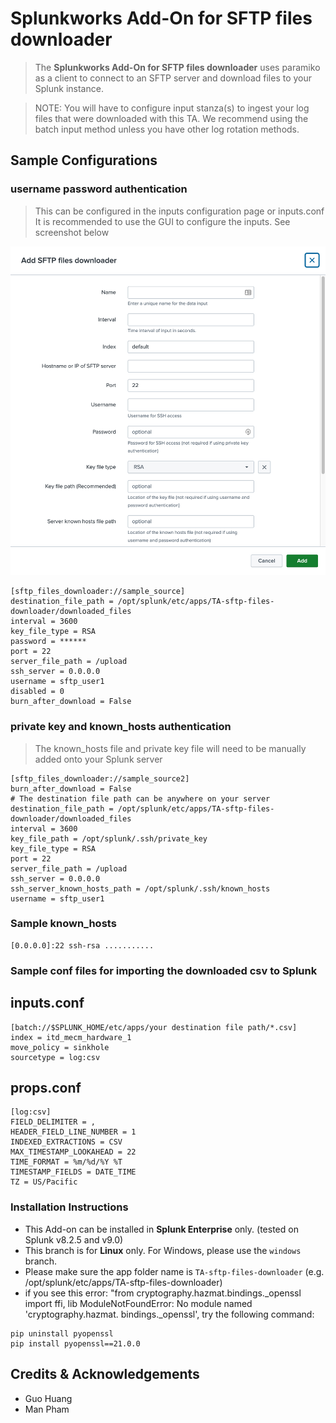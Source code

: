 # Splunkworks Add-On for SFTP files downloader

> The **Splunkworks Add-On for SFTP files downloader** uses paramiko as a client to connect to an SFTP server and download files to your Splunk instance.

> NOTE: You will have to configure input stanza(s) to ingest your log files
> that were downloaded with this TA. We recommend using the batch input method
> unless you have other log rotation methods.

## Sample Configurations

### username password authentication

> This can be configured in the inputs configuration page or inputs.conf
> It is recommended to use the GUI to configure the inputs. See screenshot below

<img src="static/inputs.png"/>

```
[sftp_files_downloader://sample_source]
destination_file_path = /opt/splunk/etc/apps/TA-sftp-files-downloader/downloaded_files
interval = 3600
key_file_type = RSA
password = ******
port = 22
server_file_path = /upload
ssh_server = 0.0.0.0
username = sftp_user1
disabled = 0
burn_after_download = False
```

### private key and known_hosts authentication

> The known_hosts file and private key file will need to be manually added onto your Splunk server

```
[sftp_files_downloader://sample_source2]
burn_after_download = False
# The destination file path can be anywhere on your server
destination_file_path = /opt/splunk/etc/apps/TA-sftp-files-downloader/downloaded_files
interval = 3600
key_file_path = /opt/splunk/.ssh/private_key
key_file_type = RSA
port = 22
server_file_path = /upload
ssh_server = 0.0.0.0
ssh_server_known_hosts_path = /opt/splunk/.ssh/known_hosts
username = sftp_user1

```

### Sample known_hosts

```
[0.0.0.0]:22 ssh-rsa ...........
```

### Sample conf files for importing the downloaded csv to Splunk

## inputs.conf

```
[batch://$SPLUNK_HOME/etc/apps/your destination file path/*.csv]
index = itd_mecm_hardware_1
move_policy = sinkhole
sourcetype = log:csv
```

## props.conf

```
[log:csv]
FIELD_DELIMITER = ,
HEADER_FIELD_LINE_NUMBER = 1
INDEXED_EXTRACTIONS = CSV
MAX_TIMESTAMP_LOOKAHEAD = 22
TIME_FORMAT = %m/%d/%Y %T
TIMESTAMP_FIELDS = DATE_TIME
TZ = US/Pacific

```

### Installation Instructions

- This Add-on can be installed in **Splunk Enterprise** only. (tested on Splunk v8.2.5 and v9.0)
- This branch is for **Linux** only. For Windows, please use the `windows` branch.
- Please make sure the app folder name is `TA-sftp-files-downloader` (e.g. /opt/splunk/etc/apps/TA-sftp-files-downloader)
- if you see this error: "from cryptography.hazmat.bindings.\_openssl import ffi, lib ModuleNotFoundError: No module named 'cryptography.hazmat. bindings.\_openssl', try the following command:

```
pip uninstall pyopenssl
pip install pyopenssl==21.0.0
```

## Credits & Acknowledgements

- Guo Huang
- Man Pham
